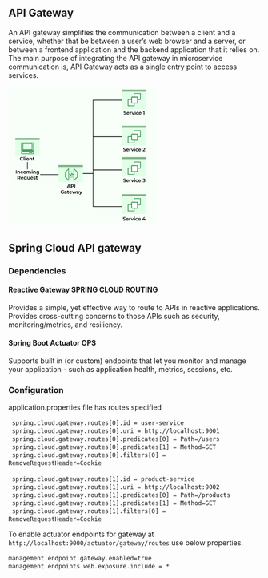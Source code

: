 ##  API Gateway
An API gateway simplifies the communication between a client and a service, whether that be between a user’s web browser and a server, or between a frontend application and the backend application that it relies on. The main purpose of integrating the API gateway in microservice communication is, API Gateway acts as a single entry point to access services.

<img alt="image info" src="./images/gateway.png" title="Api Gateway" width="300"/>


## Spring Cloud API gateway

### Dependencies

#### Reactive Gateway SPRING CLOUD ROUTING
Provides a simple, yet effective way to route to APIs in reactive applications. Provides cross-cutting concerns to those APIs such as security, monitoring/metrics, and resiliency.

#### Spring Boot Actuator OPS
Supports built in (or custom) endpoints that let you monitor and manage your application - such as application health, metrics, sessions, etc.

### Configuration 
application.properties file has routes specified
```
 spring.cloud.gateway.routes[0].id = user-service
 spring.cloud.gateway.routes[0].uri = http://localhost:9001
 spring.cloud.gateway.routes[0].predicates[0] = Path=/users
 spring.cloud.gateway.routes[0].predicates[1] = Method=GET
 spring.cloud.gateway.routes[0].filters[0] = RemoveRequestHeader=Cookie

 spring.cloud.gateway.routes[1].id = product-service
 spring.cloud.gateway.routes[1].uri = http://localhost:9002
 spring.cloud.gateway.routes[1].predicates[0] = Path=/products
 spring.cloud.gateway.routes[1].predicates[1] = Method=GET
 spring.cloud.gateway.routes[1].filters[0] = RemoveRequestHeader=Cookie
```

To enable actuator endpoints for gateway at <code>http://localhost:9000/actuator/gateway/routes</code> use below properties.
```
management.endpoint.gateway.enabled=true
management.endpoints.web.exposure.include = *
```